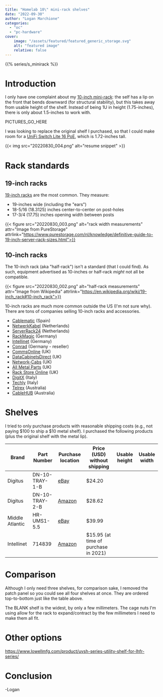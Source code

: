 ```yaml
---
title: "Homelab 10\" mini-rack shelves"
date: "2022-09-30"
author: "Logan Marchione"
categories: 
  - "oc"
  - "pc-hardware"
cover:
    image: "/assets/featured/featured_generic_storage.svg"
    alt: "featured image"
    relative: false
---
```


{{% series/s_minirack %}}

# Introduction

I only have one complaint about my [10-inch mini-rack](/2021/01/homelab-10-mini-rack): the self has a lip on the front that bends downward (for structural stability), but this takes away from usable height of the shelf. Instead of being 1U in height (1.75-inches), there is only about 1.5-inches to work with.

PICTURES_GO_HERE

I was looking to replace the original shelf I purchased, so that I could make room for a [UniFi Switch Lite 16 PoE](https://store.ui.com/collections/unifi-network-switching/products/usw-lite-16-poe), which is 1.72-inches tall.

{{< img src="20220830_004.png" alt="resume snippet" >}}

# Rack standards

## 19-inch racks

[19-inch racks](https://en.wikipedia.org/wiki/19-inch_rack) are the most common. They measure:
* 19-inches wide (including the "ears")
* 18-5/16 (18.3125) inches center-to-center on post-holes
* 17-3/4 (17.75) inches opening width between posts

{{< figure src="20220830_003.png" alt="rack width measurements" attr="Image from PureStorage" attrlink="https://www.purestorage.com/nl/knowledge/definitive-guide-to-19-inch-server-rack-sizes.html">}}

## 10-inch racks

The 10-inch rack (aka "half-rack") isn't a standard (that I could find). As such, equipment advertised as 10-inches or half-rack *might* not all be compatible.

{{< figure src="20220830_002.png" alt="half-rack measurements" attr="Image from Wikipedia" attrlink="https://en.wikipedia.org/wiki/19-inch_rack#10-inch_rack">}}

10-inch racks are much more common outside the US (I'm not sure why). There are tons of companies selling 10-inch racks and accessories.

* [Cablematic](https://cablematic.com/en/products/category/10-rack-rackmatic/) (Spain)
* [NetwerkKabel](https://www.netwerkkabel.eu/en/server-cabinets/10-inch-products/) (Netherlands)
* [ServerRack24](https://www.serverrack24.com/server-racks/10-inch-patch-rack-products/) (Netherlands)
* [RackMagic](https://www.rack-magic.com/epages/10067278.sf/sec611a42c355/?ObjectPath=/Shops/10067278/Categories/%2219%22%22%20Racks%22/10_Schraenke__Zubehoer) (Germany)
* [Intellinet](https://intellinetnetwork.eu/search?q=10%22&type=product) (Germany)
* [Conrad](https://www.conrad.com/o/10-it-system-cabinet-accessories-0415200) (Germany - reseller)
* [CommsOnline](https://commsonline.co.uk/search?type=product&q=10+inch*) (UK)
* [DataCabinetsDirect](https://datacabinetsdirect.co.uk/soho-10-inch-data-network-rack-cabinets.html) (UK)
* [Network-Cabs](https://www.network-cabs.co.uk/cabinets-enclosures/10-soho-mini-cabinet) (UK)
* [All Metal Parts](https://www.allmetalparts.co.uk/55-5-inch-av-half-rack-system) (UK)
* [Rack Store Online](https://www.rackstore.online/collections/10-inch-soho-accessoires) (UK)
* [DigitX](https://www.digitx.it/reparto/cat1-Armadi_Rack_10_Pollici/) (Italy)
* [Techly](https://www.techly.com/networking/rack-cabinets-and-accessories/wall-cabinets-10-inches.html) (Italy)
* [Telrex](https://www.telephonewreckers.com.au/server-racks/10-inch-cabinets/) (Australia)
* [CableHUB](https://cablehub.com.au/collections/10-mini-cabinet) (Australia)

# Shelves

I tried to only purchase products with reasonable shipping costs (e.g., not paying $100 to ship a $10 metal shelf). I purchased the following products (plus the original shelf with the metal lip).

| Brand           | Part Number         | Purchase location                                                        | Price (USD) without shipping         | Usable height  | Usable width |
|-----------------|---------------------|--------------------------------------------------------------------------|--------------------------------------|----------------|--------------|
| Digitus         | DN-10-TRAY-1-B      | [eBay](https://www.ebay.com/itm/295163651736)                            | $24.20                               |                |              |
| Digitus         | DN-10-TRAY-2-B      | [Amazon](https://www.amazon.com/dp/B08XJXKX4R)                           | $28.62                               |                |              |
| Middle Atlantic | HR-UMS1-5.5         | [eBay](https://www.ebay.com/itm/195155991454)                            | $39.99                               |                |              |
| Intellinet      | 714839              | [Amazon](https://www.amazon.com/dp/B078WCBFFM)                           | $15.95 (at time of purchase in 2021) |                |              |

# Comparison

Although I only need three shelves, for comparison sake, I removed the patch panel so you could see all four shelves at once. They are ordered top-to-bottom just like the table above.

The BLANK shelf is the widest, by only a few millimeters. The cage nuts I'm using allow for the rack to expand/contract by the few millimeters I need to make them all fit.

# Other options

https://www.lowellmfg.com/product/uvsh-series-utility-shelf-for-lhfr-series/


# Conclusion



\-Logan